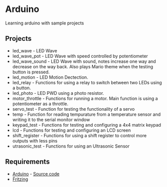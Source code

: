 # Arduino
Learning arduino with sample projects

## Projects
- led_wave - LED Wave
- led_wave_pot - LED Wave with speed controlled by potentiometer
- led_wave_sound - LED Wave with sound, notes increase one way and decrease on the way back. Also plays Mario theme when the testing button is pressed.
- led_motion - LED Motion Dectection.
- led_relay - Functions for using a relay to switch between two LEDs using a button.
- led_photo - LED PWD using a photo resistor.
- motor_throttle - Functions for running a motor. Main function is using a potentiometer as a throttle.
- servo_test - Function for testing the functionality of a servo
- temp - Function for reading tempurature from a temperature sensor and writing it to the serial monitor window
- keypad_test - Functions for testing and configuring a 4x4 matrix keypad
- lcd - Functions for testing and configuring an LCD screen
- shift_register - Functions for using a shift register to control more outputs with less pins
- utrasonic_test - Functions for using an Ultrasonic Sensor

## Requirements
- [Arduino](https://www.arduino.cc/en/main/software) - [Source code](https://github.com/arduino/Arduino)
- [Fritzing](http://fritzing.org/download/)